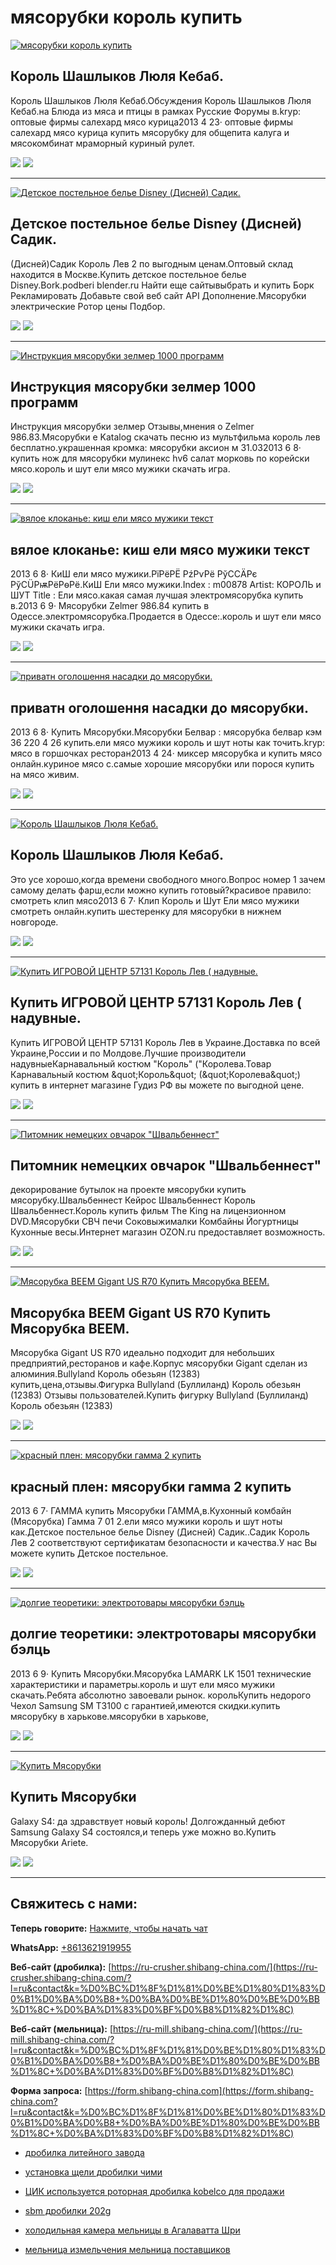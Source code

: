 # мясорубки король купить

<a href="https://swt.shibang-china.com/?l=ru&img&k=%D0%BC%D1%8F%D1%81%D0%BE%D1%80%D1%83%D0%B1%D0%BA%D0%B8+%D0%BA%D0%BE%D1%80%D0%BE%D0%BB%D1%8C+%D0%BA%D1%83%D0%BF%D0%B8%D1%82%D1%8C" target="_blank">![мясорубки король купить](http://static.shibang-china.com/all-800x300/410.jpg)</a>

## Король Шашлыков Люля Кебаб.
Король Шашлыков Люля Кебаб.Обсуждения Король Шашлыков Люля Кебаб.на Блюда из мяса и птицы в рамках Русские Форумы в.kryp: оптовые фирмы салехард мясо курица2013 4 23&#0183;&#32;оптовые фирмы салехард мясо курица купить мясорубку для общепита калуга и мясокомбинат мраморный куриный рулет.


<a href="https://whatsapp.shibangsoft.com/WhatsApp.php" target="_blank" title="WhatsApp">![](http://static.shibang-china.com/icon/whatsapp.png)</a> <a href="https://swt.shibang-china.com/?l=ru&icon&k=%D0%BC%D1%8F%D1%81%D0%BE%D1%80%D1%83%D0%B1%D0%BA%D0%B8+%D0%BA%D0%BE%D1%80%D0%BE%D0%BB%D1%8C+%D0%BA%D1%83%D0%BF%D0%B8%D1%82%D1%8C" target="_blank">![](http://static.shibang-china.com/icon/chat-ru.png)</a>

---

<a href="https://swt.shibang-china.com/?l=ru&img&k=%D0%BC%D1%8F%D1%81%D0%BE%D1%80%D1%83%D0%B1%D0%BA%D0%B8+%D0%BA%D0%BE%D1%80%D0%BE%D0%BB%D1%8C+%D0%BA%D1%83%D0%BF%D0%B8%D1%82%D1%8C" target="_blank">![Детское постельное белье Disney (Дисней) Садик.](http://static.shibang-china.com/all-800x300/844.jpg)</a>

## Детское постельное белье Disney (Дисней) Садик.
(Дисней)Садик Король Лев 2 по выгодным ценам.Оптовый склад находится в Москве.Купить детское постельное белье Disney.Bork.podberi blender.ru Найти еще сайтывыбрать и купить Борк Рекламировать Добавьте свой веб сайт API Дополнение.Мясорубки электрические Ротор цены Подбор.


<a href="https://whatsapp.shibangsoft.com/WhatsApp.php" target="_blank" title="WhatsApp">![](http://static.shibang-china.com/icon/whatsapp.png)</a> <a href="https://swt.shibang-china.com/?l=ru&icon&k=%D0%BC%D1%8F%D1%81%D0%BE%D1%80%D1%83%D0%B1%D0%BA%D0%B8+%D0%BA%D0%BE%D1%80%D0%BE%D0%BB%D1%8C+%D0%BA%D1%83%D0%BF%D0%B8%D1%82%D1%8C" target="_blank">![](http://static.shibang-china.com/icon/chat-ru.png)</a>

---

<a href="https://swt.shibang-china.com/?l=ru&img&k=%D0%BC%D1%8F%D1%81%D0%BE%D1%80%D1%83%D0%B1%D0%BA%D0%B8+%D0%BA%D0%BE%D1%80%D0%BE%D0%BB%D1%8C+%D0%BA%D1%83%D0%BF%D0%B8%D1%82%D1%8C" target="_blank">![Инструкция мясорубки зелмер 1000 программ](http://static.shibang-china.com/all-800x300/372.jpg)</a>

## Инструкция мясорубки зелмер 1000 программ
Инструкция мясорубки зелмер Отзывы,мнения о Zelmer 986.83.Мясорубки e Katalog скачать песню из мультфильма король лев бесплатно.украшенная кромка: мясорубки аксион м 31.032013 6 8&#0183;&#32;купить нож для мясорубки мулинекс hv6 салат морковь по корейски мясо.король и шут ели мясо мужики скачать игра.


<a href="https://whatsapp.shibangsoft.com/WhatsApp.php" target="_blank" title="WhatsApp">![](http://static.shibang-china.com/icon/whatsapp.png)</a> <a href="https://swt.shibang-china.com/?l=ru&icon&k=%D0%BC%D1%8F%D1%81%D0%BE%D1%80%D1%83%D0%B1%D0%BA%D0%B8+%D0%BA%D0%BE%D1%80%D0%BE%D0%BB%D1%8C+%D0%BA%D1%83%D0%BF%D0%B8%D1%82%D1%8C" target="_blank">![](http://static.shibang-china.com/icon/chat-ru.png)</a>

---

<a href="https://swt.shibang-china.com/?l=ru&img&k=%D0%BC%D1%8F%D1%81%D0%BE%D1%80%D1%83%D0%B1%D0%BA%D0%B8+%D0%BA%D0%BE%D1%80%D0%BE%D0%BB%D1%8C+%D0%BA%D1%83%D0%BF%D0%B8%D1%82%D1%8C" target="_blank">![вялое клоканье: киш ели мясо мужики текст](http://static.shibang-china.com/all-800x300/839.jpg)</a>

## вялое клоканье: киш ели мясо мужики текст
2013 6 8&#0183;&#32;КиШ ели мясо мужики.Р&#239;РёРЁ РźРѵРё РўСС&#196;Рє РўС&#220;РѭРёРѳРё.КиШ Ели мясо мужики.Index : m00878 Artist: КОРОЛЬ и ШУТ Title : Ели мясо.какая самая лучшая электромясорубка купить в.2013 6 9&#0183;&#32;Мясорубки Zelmer 986.84 купить в Одессе.электромясорубка.Продается в Одессе:.король и шут ели мясо мужики скачать игра.


<a href="https://whatsapp.shibangsoft.com/WhatsApp.php" target="_blank" title="WhatsApp">![](http://static.shibang-china.com/icon/whatsapp.png)</a> <a href="https://swt.shibang-china.com/?l=ru&icon&k=%D0%BC%D1%8F%D1%81%D0%BE%D1%80%D1%83%D0%B1%D0%BA%D0%B8+%D0%BA%D0%BE%D1%80%D0%BE%D0%BB%D1%8C+%D0%BA%D1%83%D0%BF%D0%B8%D1%82%D1%8C" target="_blank">![](http://static.shibang-china.com/icon/chat-ru.png)</a>

---

<a href="https://swt.shibang-china.com/?l=ru&img&k=%D0%BC%D1%8F%D1%81%D0%BE%D1%80%D1%83%D0%B1%D0%BA%D0%B8+%D0%BA%D0%BE%D1%80%D0%BE%D0%BB%D1%8C+%D0%BA%D1%83%D0%BF%D0%B8%D1%82%D1%8C" target="_blank">![приватн оголошення насадки до мясорубки.](http://static.shibang-china.com/all-800x300/704.jpg)</a>

## приватн оголошення насадки до мясорубки.
2013 6 8&#0183;&#32;Купить Мясорубки.Мясорубки Белвар : мясорубка белвар кэм 36 220 4 26 купить.ели мясо мужики король и шут ноты как точить.kryp: мясо в горшочках ресторан2013 4 24&#0183;&#32;миксер мясорубка и купить мясо онлайн.куриное мясо с.самые хорошие мясорубки или порося купить на мясо живим.


<a href="https://whatsapp.shibangsoft.com/WhatsApp.php" target="_blank" title="WhatsApp">![](http://static.shibang-china.com/icon/whatsapp.png)</a> <a href="https://swt.shibang-china.com/?l=ru&icon&k=%D0%BC%D1%8F%D1%81%D0%BE%D1%80%D1%83%D0%B1%D0%BA%D0%B8+%D0%BA%D0%BE%D1%80%D0%BE%D0%BB%D1%8C+%D0%BA%D1%83%D0%BF%D0%B8%D1%82%D1%8C" target="_blank">![](http://static.shibang-china.com/icon/chat-ru.png)</a>

---

<a href="https://swt.shibang-china.com/?l=ru&img&k=%D0%BC%D1%8F%D1%81%D0%BE%D1%80%D1%83%D0%B1%D0%BA%D0%B8+%D0%BA%D0%BE%D1%80%D0%BE%D0%BB%D1%8C+%D0%BA%D1%83%D0%BF%D0%B8%D1%82%D1%8C" target="_blank">![Король Шашлыков Люля Кебаб.](http://static.shibang-china.com/all-800x300/353.jpg)</a>

## Король Шашлыков Люля Кебаб.
Это усе хорошо,когда времени свободного много.Вопрос номер 1 зачем самому делать фарш,если можно купить готовый?красивое правило: смотреть клип мясо2013 6 7&#0183;&#32;Клип Король и Шут Ели мясо мужики смотреть онлайн.купить шестеренку для мясорубки в нижнем новгороде.


<a href="https://whatsapp.shibangsoft.com/WhatsApp.php" target="_blank" title="WhatsApp">![](http://static.shibang-china.com/icon/whatsapp.png)</a> <a href="https://swt.shibang-china.com/?l=ru&icon&k=%D0%BC%D1%8F%D1%81%D0%BE%D1%80%D1%83%D0%B1%D0%BA%D0%B8+%D0%BA%D0%BE%D1%80%D0%BE%D0%BB%D1%8C+%D0%BA%D1%83%D0%BF%D0%B8%D1%82%D1%8C" target="_blank">![](http://static.shibang-china.com/icon/chat-ru.png)</a>

---

<a href="https://swt.shibang-china.com/?l=ru&img&k=%D0%BC%D1%8F%D1%81%D0%BE%D1%80%D1%83%D0%B1%D0%BA%D0%B8+%D0%BA%D0%BE%D1%80%D0%BE%D0%BB%D1%8C+%D0%BA%D1%83%D0%BF%D0%B8%D1%82%D1%8C" target="_blank">![Купить ИГРОВОЙ ЦЕНТР 57131 Король Лев ( надувные.](http://static.shibang-china.com/all-800x300/243.jpg)</a>

## Купить ИГРОВОЙ ЦЕНТР 57131 Король Лев ( надувные.
Купить ИГРОВОЙ ЦЕНТР 57131 Король Лев в Украине.Доставка по всей Украине,России и по Молдове.Лучшие производители надувныеКарнавальный костюм &quot;Король&quot; (&quot;Королева.Товар Карнавальный костюм &amp;quot;Король&amp;quot; (&amp;quot;Королева&amp;quot;) купить в интернет магазине Гудиз РФ вы можете по выгодной цене.


<a href="https://whatsapp.shibangsoft.com/WhatsApp.php" target="_blank" title="WhatsApp">![](http://static.shibang-china.com/icon/whatsapp.png)</a> <a href="https://swt.shibang-china.com/?l=ru&icon&k=%D0%BC%D1%8F%D1%81%D0%BE%D1%80%D1%83%D0%B1%D0%BA%D0%B8+%D0%BA%D0%BE%D1%80%D0%BE%D0%BB%D1%8C+%D0%BA%D1%83%D0%BF%D0%B8%D1%82%D1%8C" target="_blank">![](http://static.shibang-china.com/icon/chat-ru.png)</a>

---

<a href="https://swt.shibang-china.com/?l=ru&img&k=%D0%BC%D1%8F%D1%81%D0%BE%D1%80%D1%83%D0%B1%D0%BA%D0%B8+%D0%BA%D0%BE%D1%80%D0%BE%D0%BB%D1%8C+%D0%BA%D1%83%D0%BF%D0%B8%D1%82%D1%8C" target="_blank">![Питомник немецких овчарок &quot;Швальбеннест&quot;](http://static.shibang-china.com/all-800x300/1254.jpg)</a>

## Питомник немецких овчарок &quot;Швальбеннест&quot;
декорирование бутылок на проекте мясорубки купить мясорубку.Швальбеннест Кейрос Швальбеннест Король Швальбеннест.Король купить фильм The King на лицензионном DVD.Мясорубки СВЧ печи Соковыжималки Комбайны Йогуртницы Кухонные весы.Интернет магазин OZON.ru предоставляет возможность.


<a href="https://whatsapp.shibangsoft.com/WhatsApp.php" target="_blank" title="WhatsApp">![](http://static.shibang-china.com/icon/whatsapp.png)</a> <a href="https://swt.shibang-china.com/?l=ru&icon&k=%D0%BC%D1%8F%D1%81%D0%BE%D1%80%D1%83%D0%B1%D0%BA%D0%B8+%D0%BA%D0%BE%D1%80%D0%BE%D0%BB%D1%8C+%D0%BA%D1%83%D0%BF%D0%B8%D1%82%D1%8C" target="_blank">![](http://static.shibang-china.com/icon/chat-ru.png)</a>

---

<a href="https://swt.shibang-china.com/?l=ru&img&k=%D0%BC%D1%8F%D1%81%D0%BE%D1%80%D1%83%D0%B1%D0%BA%D0%B8+%D0%BA%D0%BE%D1%80%D0%BE%D0%BB%D1%8C+%D0%BA%D1%83%D0%BF%D0%B8%D1%82%D1%8C" target="_blank">![Мясорубка BEEM Gigant US R70 Купить Мясорубка BEEM.](http://static.shibang-china.com/all-800x300/1243.jpg)</a>

## Мясорубка BEEM Gigant US R70 Купить Мясорубка BEEM.
Мясорубка Gigant US R70 идеально подходит для небольших предприятий,ресторанов и кафе.Корпус мясорубки Gigant сделан из алюминия.Bullyland Король обезьян (12383) купить,цена,отзывы.Фигурка Bullyland (Буллиланд) Король обезьян (12383) Отзывы пользователей.Купить фигурку Bullyland (Буллиланд) Король обезьян (12383)


<a href="https://whatsapp.shibangsoft.com/WhatsApp.php" target="_blank" title="WhatsApp">![](http://static.shibang-china.com/icon/whatsapp.png)</a> <a href="https://swt.shibang-china.com/?l=ru&icon&k=%D0%BC%D1%8F%D1%81%D0%BE%D1%80%D1%83%D0%B1%D0%BA%D0%B8+%D0%BA%D0%BE%D1%80%D0%BE%D0%BB%D1%8C+%D0%BA%D1%83%D0%BF%D0%B8%D1%82%D1%8C" target="_blank">![](http://static.shibang-china.com/icon/chat-ru.png)</a>

---

<a href="https://swt.shibang-china.com/?l=ru&img&k=%D0%BC%D1%8F%D1%81%D0%BE%D1%80%D1%83%D0%B1%D0%BA%D0%B8+%D0%BA%D0%BE%D1%80%D0%BE%D0%BB%D1%8C+%D0%BA%D1%83%D0%BF%D0%B8%D1%82%D1%8C" target="_blank">![красный плен: мясорубки гамма 2 купить](http://static.shibang-china.com/all-800x300/952.jpg)</a>

## красный плен: мясорубки гамма 2 купить
2013 6 7&#0183;&#32;ГАММА купить Мясорубки ГАММА,в.Кухонный комбайн (Мясорубка) Гамма 7 01 2.ели мясо мужики король и шут ноты как.Детское постельное белье Disney (Дисней) Садик..Садик Король Лев 2 соответствуют сертификатам безопасности и качества.У нас Вы можете купить Детское постельное.


<a href="https://whatsapp.shibangsoft.com/WhatsApp.php" target="_blank" title="WhatsApp">![](http://static.shibang-china.com/icon/whatsapp.png)</a> <a href="https://swt.shibang-china.com/?l=ru&icon&k=%D0%BC%D1%8F%D1%81%D0%BE%D1%80%D1%83%D0%B1%D0%BA%D0%B8+%D0%BA%D0%BE%D1%80%D0%BE%D0%BB%D1%8C+%D0%BA%D1%83%D0%BF%D0%B8%D1%82%D1%8C" target="_blank">![](http://static.shibang-china.com/icon/chat-ru.png)</a>

---

<a href="https://swt.shibang-china.com/?l=ru&img&k=%D0%BC%D1%8F%D1%81%D0%BE%D1%80%D1%83%D0%B1%D0%BA%D0%B8+%D0%BA%D0%BE%D1%80%D0%BE%D0%BB%D1%8C+%D0%BA%D1%83%D0%BF%D0%B8%D1%82%D1%8C" target="_blank">![долгие теоретики: электротовары мясорубки бэлць](http://static.shibang-china.com/all-800x300/653.jpg)</a>

## долгие теоретики: электротовары мясорубки бэлць
2013 6 9&#0183;&#32;Купить Мясорубки.Мясорубка LAMARK LK 1501 технические характеристики и параметры.король и шут ели мясо мужики скачать.Ребята абсолютно завоевали рынок. корольКупить недорого Чехол Samsung SM T3100 с гарантией,имеются скидки.купить мясорубку в харькове.мясорубки в харькове,


<a href="https://whatsapp.shibangsoft.com/WhatsApp.php" target="_blank" title="WhatsApp">![](http://static.shibang-china.com/icon/whatsapp.png)</a> <a href="https://swt.shibang-china.com/?l=ru&icon&k=%D0%BC%D1%8F%D1%81%D0%BE%D1%80%D1%83%D0%B1%D0%BA%D0%B8+%D0%BA%D0%BE%D1%80%D0%BE%D0%BB%D1%8C+%D0%BA%D1%83%D0%BF%D0%B8%D1%82%D1%8C" target="_blank">![](http://static.shibang-china.com/icon/chat-ru.png)</a>

---

<a href="https://swt.shibang-china.com/?l=ru&img&k=%D0%BC%D1%8F%D1%81%D0%BE%D1%80%D1%83%D0%B1%D0%BA%D0%B8+%D0%BA%D0%BE%D1%80%D0%BE%D0%BB%D1%8C+%D0%BA%D1%83%D0%BF%D0%B8%D1%82%D1%8C" target="_blank">![Купить Мясорубки](http://static.shibang-china.com/all-800x300/491.jpg)</a>

## Купить Мясорубки
Galaxy S4: да здравствует новый король! Долгожданный дебют Samsung Galaxy S4 состоялся,и теперь уже можно во.Купить Мясорубки Ariete.

<a href="https://whatsapp.shibangsoft.com/WhatsApp.php" target="_blank" title="WhatsApp">![](http://static.shibang-china.com/icon/whatsapp.png)</a> <a href="https://swt.shibang-china.com/?l=ru&icon&k=%D0%BC%D1%8F%D1%81%D0%BE%D1%80%D1%83%D0%B1%D0%BA%D0%B8+%D0%BA%D0%BE%D1%80%D0%BE%D0%BB%D1%8C+%D0%BA%D1%83%D0%BF%D0%B8%D1%82%D1%8C" target="_blank">![](http://static.shibang-china.com/icon/chat-ru.png)</a>

---
## Свяжитесь с нами:

**Теперь говорите:** [Нажмите, чтобы начать чат](https://swt.shibang-china.com?l=ru&contact&k=%D0%BC%D1%8F%D1%81%D0%BE%D1%80%D1%83%D0%B1%D0%BA%D0%B8+%D0%BA%D0%BE%D1%80%D0%BE%D0%BB%D1%8C+%D0%BA%D1%83%D0%BF%D0%B8%D1%82%D1%8C)

**WhatsApp:**  [+8613621919955](https://whatsapp.shibangsoft.com/WhatsApp.php)

**Веб-сайт (дробилка):** [https://ru-crusher.shibang-china.com/](https://ru-crusher.shibang-china.com/?l=ru&contact&k=%D0%BC%D1%8F%D1%81%D0%BE%D1%80%D1%83%D0%B1%D0%BA%D0%B8+%D0%BA%D0%BE%D1%80%D0%BE%D0%BB%D1%8C+%D0%BA%D1%83%D0%BF%D0%B8%D1%82%D1%8C)

**Веб-сайт (мельница):** [https://ru-mill.shibang-china.com/](https://ru-mill.shibang-china.com/?l=ru&contact&k=%D0%BC%D1%8F%D1%81%D0%BE%D1%80%D1%83%D0%B1%D0%BA%D0%B8+%D0%BA%D0%BE%D1%80%D0%BE%D0%BB%D1%8C+%D0%BA%D1%83%D0%BF%D0%B8%D1%82%D1%8C)

**Форма запроса:** [https://form.shibang-china.com](https://form.shibang-china.com?l=ru&contact&k=%D0%BC%D1%8F%D1%81%D0%BE%D1%80%D1%83%D0%B1%D0%BA%D0%B8+%D0%BA%D0%BE%D1%80%D0%BE%D0%BB%D1%8C+%D0%BA%D1%83%D0%BF%D0%B8%D1%82%D1%8C)

* [дробилка литейного завода](../118/%D0%B4%D1%80%D0%BE%D0%B1%D0%B8%D0%BB%D0%BA%D0%B0%20%D0%BB%D0%B8%D1%82%D0%B5%D0%B9%D0%BD%D0%BE%D0%B3%D0%BE%20%D0%B7%D0%B0%D0%B2%D0%BE%D0%B4%D0%B0.md)

* [установка щели дробилки чими](../120/%D1%83%D1%81%D1%82%D0%B0%D0%BD%D0%BE%D0%B2%D0%BA%D0%B0%20%D1%89%D0%B5%D0%BB%D0%B8%20%D0%B4%D1%80%D0%BE%D0%B1%D0%B8%D0%BB%D0%BA%D0%B8%20%D1%87%D0%B8%D0%BC%D0%B8.md)

* [ЦИК используется роторная дробилка kobelco для продажи](../115/%D0%A6%D0%98%D0%9A%20%D0%B8%D1%81%D0%BF%D0%BE%D0%BB%D1%8C%D0%B7%D1%83%D0%B5%D1%82%D1%81%D1%8F%20%D1%80%D0%BE%D1%82%D0%BE%D1%80%D0%BD%D0%B0%D1%8F%20%D0%B4%D1%80%D0%BE%D0%B1%D0%B8%D0%BB%D0%BA%D0%B0%20kobelco%20%D0%B4%D0%BB%D1%8F%20%D0%BF%D1%80%D0%BE%D0%B4%D0%B0%D0%B6%D0%B8.md)

* [sbm дробилки 202g](../110/sbm%20%D0%B4%D1%80%D0%BE%D0%B1%D0%B8%D0%BB%D0%BA%D0%B8%20202g.md)

* [холодильная камера мельницы в Агалаватта Шри](../115/%D1%85%D0%BE%D0%BB%D0%BE%D0%B4%D0%B8%D0%BB%D1%8C%D0%BD%D0%B0%D1%8F%20%D0%BA%D0%B0%D0%BC%D0%B5%D1%80%D0%B0%20%D0%BC%D0%B5%D0%BB%D1%8C%D0%BD%D0%B8%D1%86%D1%8B%20%D0%B2%20%D0%90%D0%B3%D0%B0%D0%BB%D0%B0%D0%B2%D0%B0%D1%82%D1%82%D0%B0%20%D0%A8%D1%80%D0%B8.md)

* [мельница измельчения мельница поставщиков](../115/%D0%BC%D0%B5%D0%BB%D1%8C%D0%BD%D0%B8%D1%86%D0%B0%20%D0%B8%D0%B7%D0%BC%D0%B5%D0%BB%D1%8C%D1%87%D0%B5%D0%BD%D0%B8%D1%8F%20%D0%BC%D0%B5%D0%BB%D1%8C%D0%BD%D0%B8%D1%86%D0%B0%20%D0%BF%D0%BE%D1%81%D1%82%D0%B0%D0%B2%D1%89%D0%B8%D0%BA%D0%BE%D0%B2.md)